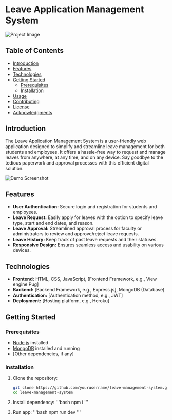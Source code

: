 # Leave Application Management System

![Project Image](link_to_project_image.png)

## Table of Contents

- [Introduction](#introduction)
- [Features](#features)
- [Technologies](#technologies)
- [Getting Started](#getting-started)
  - [Prerequisites](#prerequisites)
  - [Installation](#installation)
- [Usage](#usage)
- [Contributing](#contributing)
- [License](#license)
- [Acknowledgments](#acknowledgments)

## Introduction

The Leave Application Management System is a user-friendly web application designed to simplify and streamline leave management for both students and employees. It offers a hassle-free way to request and manage leaves from anywhere, at any time, and on any device. Say goodbye to the tedious paperwork and approval processes with this efficient digital solution.

![Demo Screenshot](link_to_demo_screenshot.png)

## Features

- **User Authentication:** Secure login and registration for students and employees.
- **Leave Request:** Easily apply for leaves with the option to specify leave type, start and end dates, and reason.
- **Leave Approval:** Streamlined approval process for faculty or administrators to review and approve/reject leave requests.
- **Leave History:** Keep track of past leave requests and their statuses.
- **Responsive Design:** Ensures seamless access and usability on various devices.

## Technologies

- **Frontend:** HTML, CSS, JavaScript, [Frontend Framework, e.g., View engine Pug]
- **Backend:** [Backend Framework, e.g., Express.js], MongoDB (Database)
- **Authentication:** [Authentication method, e.g., JWT]
- **Deployment:** [Hosting platform, e.g., Heroku]

## Getting Started

### Prerequisites

- [Node.js](https://nodejs.org/en/) installed
- [MongoDB](https://www.mongodb.com/) installed and running
- [Other dependencies, if any]

### Installation

1. Clone the repository:

   ```bash
   git clone https://github.com/yourusername/leave-management-system.git
   cd leave-management-system
2. Install dependency:
   '''bash
   npm i
   '''
3. Run app:
   '''bash
   npm run dev
   '''
